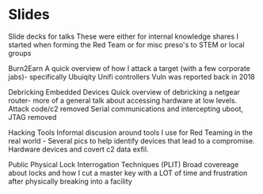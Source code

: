 # Slides
Slide decks for talks
These were either for internal knowledge shares I started when forming the Red Team or for misc preso's to STEM or local groups

Burn2Earn
A quick overview of how I attack a target (with a few corporate jabs)- specifically Ubuiqity Unifi controllers
Vuln was reported back in 2018

Debricking Embedded Devices
Quick overview of debricking a netgear router- more of a general talk about accessing hardware at low levels. Attack code/c2 removed
Serial communications and intercepting uboot, JTAG removed

Hacking Tools
Informal discusion around tools I use for Red Teaming in the real world - Several pics to help identify devices that lead to a compromise. Hardware devices and covert c2 data exfil.

Public Physical Lock Interrogation Techniques (PLIT)
Broad covereage about locks and how I cut a master key with a LOT of time and frustration after physically breaking into a facility




